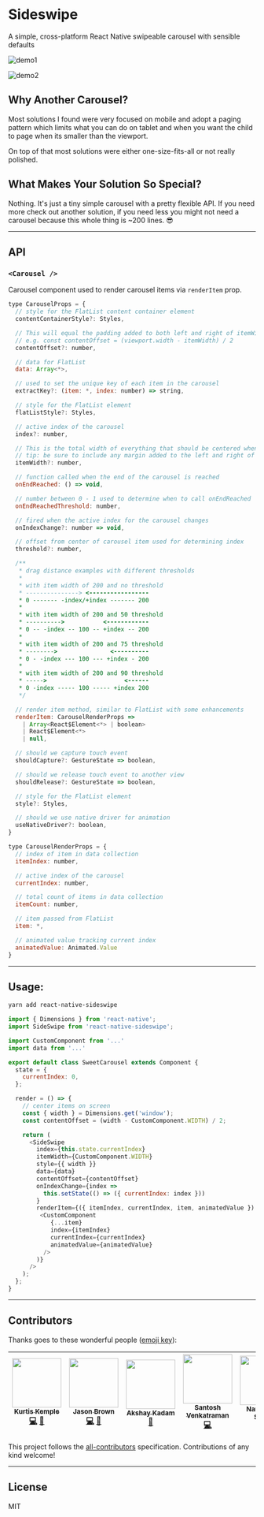 # Sideswipe
A simple, cross-platform React Native swipeable carousel with sensible defaults

![demo1](./example-assets/sideswipe.gif)

![demo2](./example-assets/spaced-tesla.gif)

## Why Another Carousel?
Most solutions I found were very focused on mobile and adopt a paging pattern which limits what you can do on tablet and when you want the child to page when its smaller than the viewport.

On top of that most solutions were either one-size-fits-all or not really polished.

## What Makes Your Solution So Special?
Nothing. It's just a tiny simple carousel with a pretty flexible API. If you need more check out another solution, if you need less you might not need a carousel because this whole thing is ~200 lines. 😎

___

## API

### `<Carousel />`
Carousel component used to render carousel items via `renderItem` prop.

```js
type CarouselProps = {
  // style for the FlatList content container element
  contentContainerStyle?: Styles,

  // This will equal the padding added to both left and right of itemWidth
  // e.g. const contentOffset = (viewport.width - itemWidth) / 2
  contentOffset?: number,

  // data for FlatList
  data: Array<*>,

  // used to set the unique key of each item in the carousel
  extractKey?: (item: *, index: number) => string,

  // style for the FlatList element
  flatListStyle?: Styles,

  // active index of the carousel
  index?: number,

  // This is the total width of everything that should be centered when in view
  // tip: be sure to include any margin added to the left and right of the item
  itemWidth?: number,

  // function called when the end of the carousel is reached
  onEndReached: () => void,

  // number between 0 - 1 used to determine when to call onEndReached
  onEndReachedThreshold: number,

  // fired when the active index for the carousel changes
  onIndexChange?: number => void,

  // offset from center of carousel item used for determining index
  threshold?: number,

  /**
   * drag distance examples with different thresholds
   *
   * with item width of 200 and no threshold
   * ---------------> <-----------------
   * 0 ------- -index/+index ------- 200
   *
   * with item width of 200 and 50 threshold
   * ---------->           <------------
   * 0 -- -index -- 100 -- +index -- 200
   *
   * with item width of 200 and 75 threshold
   * -------->               <----------
   * 0 - -index --- 100 --- +index - 200
   *
   * with item width of 200 and 90 threshold
   * ----->                      <------
   * 0 -index ----- 100 ----- +index 200
   */

  // render item method, similar to FlatList with some enhancements
  renderItem: CarouselRenderProps =>
    | Array<React$Element<*> | boolean>
    | React$Element<*>
    | null,

  // should we capture touch event
  shouldCapture?: GestureState => boolean,

  // should we release touch event to another view
  shouldRelease?: GestureState => boolean,

  // style for the FlatList element
  style?: Styles,

  // should we use native driver for animation
  useNativeDriver?: boolean,
}
```

```js
type CarouselRenderProps = {
  // index of item in data collection
  itemIndex: number,

  // active index of the carousel
  currentIndex: number,

  // total count of items in data collection
  itemCount: number,

  // item passed from FlatList
  item: *,

  // animated value tracking current index
  animatedValue: Animated.Value
}

```

___

## Usage:

```bash
yarn add react-native-sideswipe
```

```js
import { Dimensions } from 'react-native';
import SideSwipe from 'react-native-sideswipe';

import CustomComponent from '...'
import data from '...'

export default class SweetCarousel extends Component {
  state = {
    currentIndex: 0,
  };

  render = () => {
    // center items on screen
    const { width } = Dimensions.get('window');
    const contentOffset = (width - CustomComponent.WIDTH) / 2;

    return (
      <SideSwipe
        index={this.state.currentIndex}
        itemWidth={CustomComponent.WIDTH}
        style={{ width }}
        data={data}
        contentOffset={contentOffset}
        onIndexChange={index =>
          this.setState(() => ({ currentIndex: index }))
        }
        renderItem={({ itemIndex, currentIndex, item, animatedValue }) => (
         <CustomComponent
            {...item}
            index={itemIndex}
            currentIndex={currentIndex}
            animatedValue={animatedValue}
          />
        )}
      />
    );
  };
}
```

___

## Contributors

Thanks goes to these wonderful people ([emoji key](https://github.com/kentcdodds/all-contributors#emoji-key)):

<!-- ALL-CONTRIBUTORS-LIST:START - Do not remove or modify this section -->
<!-- prettier-ignore -->
| [<img src="https://avatars3.githubusercontent.com/u/3629876?v=4" width="100px;"/><br /><sub><b>Kurtis Kemple</b></sub>](https://twitter.com/kurtiskemple)<br />[💻](https://github.com/kkemple/react-native-sideswipe/commits?author=kkemple "Code") [📖](https://github.com/kkemple/react-native-sideswipe/commits?author=kkemple "Documentation") | [<img src="https://avatars1.githubusercontent.com/u/1714673?v=4" width="100px;"/><br /><sub><b>Jason Brown</b></sub>](http://browniefed.com)<br />[💻](https://github.com/kkemple/react-native-sideswipe/commits?author=browniefed "Code") [🤔](#ideas-browniefed "Ideas, Planning, & Feedback") | [<img src="https://avatars1.githubusercontent.com/u/16436270?v=4" width="100px;"/><br /><sub><b>Akshay Kadam</b></sub>](https://twitter.com/deadcoder0904)<br />[📖](https://github.com/kkemple/react-native-sideswipe/commits?author=deadcoder0904 "Documentation") | [<img src="https://avatars1.githubusercontent.com/u/4272832?v=4" width="100px;"/><br /><sub><b>Santosh Venkatraman</b></sub>](https://github.com/onstash)<br />[💻](https://github.com/kkemple/react-native-sideswipe/commits?author=onstash "Code") | [<img src="https://avatars3.githubusercontent.com/u/3153663?v=4" width="100px;"/><br /><sub><b>Narendra N Shetty</b></sub>](https://twitter.com/narendra_shetty)<br />[🤔](#ideas-narendrashetty "Ideas, Planning, & Feedback") | [<img src="https://avatars1.githubusercontent.com/u/10658888?v=4" width="100px;"/><br /><sub><b>Zachary Gibson</b></sub>](https://twitter.com/zacharykeith_)<br />[🤔](#ideas-zachgibson "Ideas, Planning, & Feedback") |
| :---: | :---: | :---: | :---: | :---: | :---: |
<!-- ALL-CONTRIBUTORS-LIST:END -->

This project follows the [all-contributors](https://github.com/kentcdodds/all-contributors) specification. Contributions of any kind welcome!

___

## License
MIT
